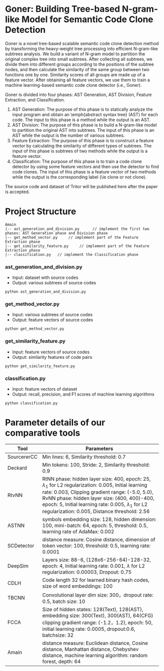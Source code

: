 # Goner: Building Tree-based N-gram-like Model for Semantic Code Clone Detection
Goner is a novel tree-based scalable semantic code clone detection method by transforming the heavy-weight tree processing into efficient N-gram-like subtrees analysis.
We build a variant of N-gram model to partition the original complex tree into small subtrees.
After collecting all subtrees, we divide them into different groups according to the positions of the subtree nodes, and then calculate the similarity of the same group between two functions one by one.
Similarity scores of all groups are made up of a feature vector.
After obtaining all feature vectors, we use them to train a machine learning-based semantic code clone detector (i.e., Goner).

Goner is divided into four phases: AST Generation, AST Division, Feature Extraction, and Classification.

1. AST Generation: 
The purpose of this phase is to statically analyze the input program and obtain an \emph{abstract syntax tree} (AST) for each code. 
The input to this phase is a method while the output is an AST.
2. AST Division: 
The purpose of this phase is to build a N-gram-like model to partition the original AST into subtrees. 
The input of this phase is an AST while the output is the number of various subtrees.
3. Feature Extraction: 
The purpose of this phase is to construct a feature vector by calculating the similarity of different types of subtrees.
The input of this phase is subtrees of two methods while the output is a feature vector.
4. Classification: 
The purpose of this phase is to train a code clone detector by using some feature vectors and then use the detector to find code clones.
The input of this phase is a feature vector of two methods while the output is the corresponding label (\ie clone or not clone).

The source code and dataset of Tritor will be published here after the paper is accepted.

# Project Structure  
  
```shell  
Amain  
|-- ast_generation_and_division.py     	// implement the first two phases: AST Generation phase and Division phase  
|-- get_method_vector.py     // implement part of the Feature Extraction phase
|-- get_similarity_feature.py     // implement part of the Feature Extraction phase
|-- classification.py   // implement the Classification phase  
```

### ast_generation_and_division.py
- Input: dataset with source codes
- Output: various subtrees of source codes 
```
python ast_generation_and_division.py
```

### get_method_vector.py
- Input: various subtrees of source codes
- Output: feature vectors of source codes 
```
python get_method_vector.py
```

### get_similarity_feature.py 
- Input: feature vectors of source codes
- Output: similarity features of code pairs 
```
python get_similarity_feature.py 
```

### classification.py
- Input: feature vectors of dataset
- Output: recall, precision, and F1 scores of machine learning algorithms
```
python classification.py
```

# Parameter details of our comparative tools
|Tool            |Parameters                     |
|----------------|-------------------------------|
|SourcererCC	|Min lines: 6, Similarity threshold: 0.7            |
|Deckard      |Min tokens: 100, Stride: 2, Similarity threshold: 0.9 |
|RtvNN       |RtNN phase: hidden layer size: 400, epoch: 25, $\lambda_1$ for L2 regularization: 0.005, Initial learning rate: 0.003, Clipping gradient range: (-5.0, 5.0), RvNN phase: hidden layer size: (400, 400)-400, epoch: 5, Initial learning rate: 0.005, $\lambda_1$ for L2 regularization: 0.005, Distance threshold: 2.56    |
|ASTNN      |symbols embedding size: 128, hidden dimension: 100, mini-batch: 64, epoch: 5, threshold: 0.5, learning rate of AdaMax: 0.002  |
|SCDetector      |distance measure: Cosine distance, dimension of token vector: 100, threshold: 0.5, learning rate: 0.0001 |
|DeepSim      |Layers size: 88-6, (128x6-256-64)-128-32, epoch: 4, Initial learning rate: 0.001, $\lambda$ for L2 regularization: 0.00003, Dropout: 0.75 |
|CDLH      |Code length 32 for learned binary hash codes, size of word embeddings: 100 |
|TBCNN      |Convolutional layer dim size: 300，dropout rate: 0.5, batch size: 10 |
|FCCA      |Size of hidden states: 128(Text), 128(AST), embedding size: 300(Text), 300(AST), 64(CFG) clipping gradient range: (-1.2，1.2), epoch: 50, initial learning rate: 0.0005, dropout:0.6, batchsize: 32|
|Amain      |distance measure: Euclidean distance, Cosine distance, Manhattan distance, Chebyshev distance, machine learning algorithm: random forest, depth: 64 |
